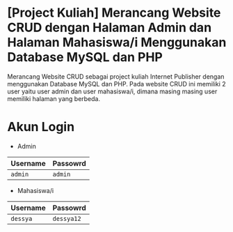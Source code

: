 # [Project Kuliah] Merancang Website CRUD dengan Halaman Admin dan Halaman Mahasiswa/i Menggunakan Database MySQL dan PHP

Merancang Website CRUD sebagai project kuliah Internet Publisher dengan menggunakan Database MySQL dan PHP. Pada website CRUD ini memiliki 2 user yaitu user admin dan user mahasiswa/i, dimana masing masing user memiliki halaman yang berbeda.
 
 # Akun Login 
 
- Admin
  
| Username      | Passowrd      | 
| ------------- | ------------- |
| `admin`       | `admin`       |

- Mahasiswa/i
  
| Username      | Passowrd      | 
| ------------- | ------------- |
| `dessya`      | `dessya12`    |

